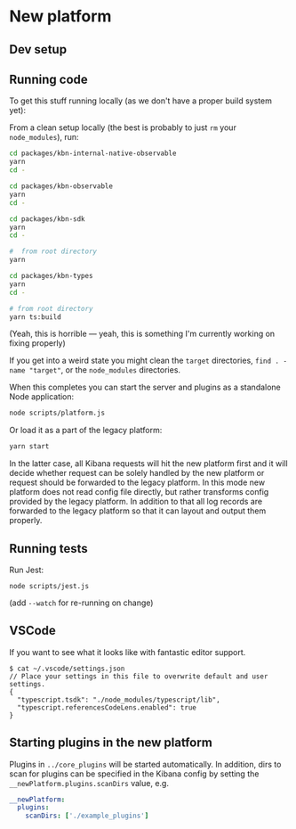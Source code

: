 # New platform

## Dev setup

## Running code

To get this stuff running locally (as we don't have a proper build system yet):

From a clean setup locally (the best is probably to just `rm` your
`node_modules`), run:

```sh
cd packages/kbn-internal-native-observable
yarn
cd -

cd packages/kbn-observable
yarn
cd -

cd packages/kbn-sdk
yarn
cd -

#  from root directory
yarn

cd packages/kbn-types
yarn
cd -

# from root directory
yarn ts:build
```

(Yeah, this is horrible — yeah, this is something I'm currently working on fixing properly)

If you get into a weird state you might clean the `target` directories,
`find . -name "target"`, or the `node_modules` directories.

When this completes you can start the server and plugins as a standalone Node application:

```bash
node scripts/platform.js
```

Or load it as a part of the legacy platform:

```bash
yarn start
```

In the latter case, all Kibana requests will hit the new platform first and it will decide whether request can be
solely handled by the new platform or request should be forwarded to the legacy platform. In this mode new platform does
not read config file directly, but rather transforms config provided by the legacy platform. In addition to that all log
records are forwarded to the legacy platform so that it can layout and output them properly.

## Running tests

Run Jest:

```
node scripts/jest.js
```

(add `--watch` for re-running on change)

## VSCode

If you want to see what it looks like with fantastic editor support.

```
$ cat ~/.vscode/settings.json
// Place your settings in this file to overwrite default and user settings.
{
  "typescript.tsdk": "./node_modules/typescript/lib",
  "typescript.referencesCodeLens.enabled": true
}
```

## Starting plugins in the new platform

Plugins in `../core_plugins` will be started automatically. In addition, dirs to
scan for plugins can be specified in the Kibana config by setting the
`__newPlatform.plugins.scanDirs` value, e.g.

```yaml
__newPlatform:
  plugins:
    scanDirs: ['./example_plugins']
```
